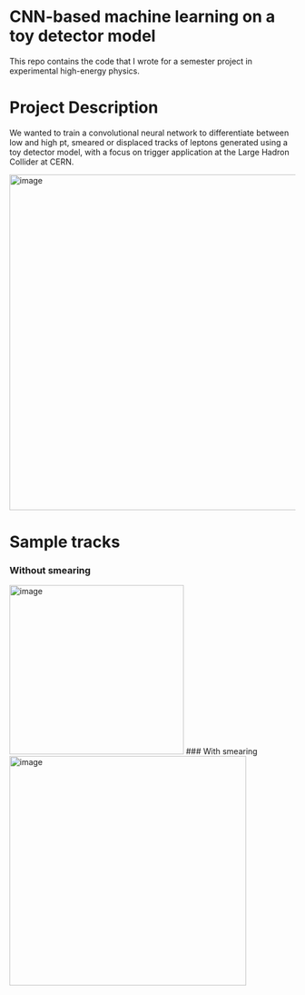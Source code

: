 
# CNN-based machine learning on a toy detector model
This repo contains the code that I wrote for a semester project in experimental high-energy physics. 

# Project Description
We wanted to train a convolutional neural network to differentiate between low and high pt, smeared or displaced
tracks of leptons generated using a toy detector model, with a focus on trigger application at the Large Hadron Collider at CERN.

<img width="1748" height="591" alt="image" src="https://github.com/user-attachments/assets/5a46118d-bd6e-4e4a-afc3-96dcaa07f624" />

# Sample tracks
### Without smearing 
<img width="307" height="298" alt="image" src="https://github.com/user-attachments/assets/15c2b4d5-c031-431e-b19e-c6de5a558c52" />
### With smearing 
<img width="417" height="404" alt="image" src="https://github.com/user-attachments/assets/1787b914-565f-45b6-96ae-1a0f7c6bce89" />
